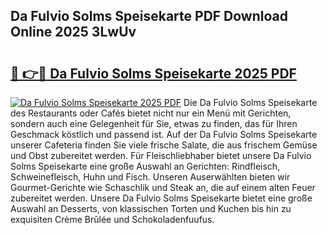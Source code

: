 ## Da Fulvio Solms Speisekarte PDF Download Online 2025 3LwUv

# <h2><a href="http://gc7p1e.nevu.top/?p=Da+Fulvio+Solms+Speisekarte">🔗 👉🔴 Da Fulvio Solms Speisekarte 2025 PDF</a></h2>

[![Da Fulvio Solms Speisekarte 2025 PDF](https://i.imgur.com/dBaPXMq.png)](http://gc7p1e.nevu.top/?p=Da+Fulvio+Solms+Speisekarte)
Die Da Fulvio Solms Speisekarte des Restaurants oder Cafés bietet nicht nur ein Menü mit Gerichten, sondern auch eine Gelegenheit für Sie, etwas zu finden, das für Ihren Geschmack köstlich und passend ist. Auf der Da Fulvio Solms Speisekarte unserer Cafeteria finden Sie viele frische Salate, die aus frischem Gemüse und Obst zubereitet werden. Für Fleischliebhaber bietet unsere Da Fulvio Solms Speisekarte eine große Auswahl an Gerichten: Rindfleisch, Schweinefleisch, Huhn und Fisch. Unseren Auserwählten bieten wir Gourmet-Gerichte wie Schaschlik und Steak an, die auf einem alten Feuer zubereitet werden. Unsere Da Fulvio Solms Speisekarte bietet eine große Auswahl an Desserts, von klassischen Torten und Kuchen bis hin zu exquisiten Crème Brûlée und Schokoladenfuufus.
